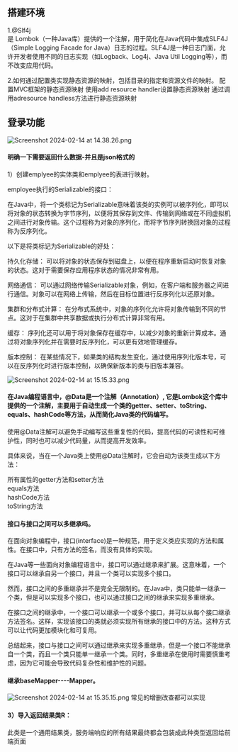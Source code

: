## 搭建环境
1.@Slf4j     
是 Lombok（一种Java库）提供的一个注解，用于简化在Java代码中集成SLF4J（Simple Logging Facade for Java）日志的过程。SLF4J是一种日志门面，允许开发者使用不同的日志实现（如Logback、Log4j、Java Util Logging等），而不改变应用代码。

2.如何通过配置类实现静态资源的映射，包括目录的指定和资源文件的映射。
配置MVC框架的静态资源映射
使用add resource handler设置静态资源映射
通过调用adresource handless方法进行静态资源映射

## 登录功能

![Screenshot 2024-02-14 at 14.38.26.png](https://img.xwyue.com/i/2024/02/14/65ccd06900097.png)

#### 明确一下需要返回什么数据-并且是json格式的      

1）创建emplyee的实体类和emplyee的表进行映射。      

employee执行的Serializable的接口：

在Java中，将一个类标记为Serializable意味着该类的实例可以被序列化，即可以将对象的状态转换为字节序列，以便将其保存到文件、传输到网络或在不同虚拟机之间进行对象传输。这个过程称为对象的序列化，而将字节序列转换回对象的过程称为反序列化。     

以下是将类标记为Serializable的好处：    

持久化存储： 可以将对象的状态保存到磁盘上，以便在程序重新启动时恢复对象的状态。这对于需要保存应用程序状态的情况非常有用。    

网络通信： 可以通过网络传输Serializable对象，例如，在客户端和服务器之间进行通信。对象可以在网络上传输，然后在目标位置进行反序列化以还原对象。    
   
集群和分布式计算： 在分布式系统中，对象的序列化允许将对象传输到不同的节点。这对于在集群中共享数据或执行分布式计算非常有用。     

缓存： 序列化还可以用于将对象保存在缓存中，以减少对象的重新计算成本。通过将对象序列化并在需要时反序列化，可以更有效地管理缓存。    

版本控制： 在某些情况下，如果类的结构发生变化，通过使用序列化版本号，可以在反序列化时进行版本控制，以确保新版本的类与旧版本兼容。    

![Screenshot 2024-02-14 at 15.15.33.png](https://img.xwyue.com/i/2024/02/14/65ccd91eb6fd8.png)

#### 在Java编程语言中，@Data是一个注解（Annotation）, 它是Lombok这个库中提供的一个注解，主要用于自动生成一个类的getter、setter、toString、equals、hashCode等方法，从而简化Java类的代码编写。   

使用@Data注解可以避免手动编写这些重复性的代码，提高代码的可读性和可维护性，同时也可以减少代码量，从而提高开发效率。    

具体来说，当在一个Java类上使用@Data注解时，它会自动为该类生成以下方法：    

所有属性的getter方法和setter方法    
equals方法   
hashCode方法   
toString方法    

#### 接口与接口之间可以多继承吗。  
在面向对象编程中，接口(interface)是一种规范，用于定义类应实现的方法和属性。在接口中，只有方法的签名，而没有具体的实现。   

在Java等一些面向对象编程语言中，接口可以通过继承来扩展。这意味着，一个接口可以继承自另一个接口，并且一个类可以实现多个接口。    
   
然而，接口之间的多重继承并不是完全无限制的。在Java中，类只能单一继承一个类，但是可以实现多个接口，也可以通过接口之间的继承来实现多重继承。   

在接口之间的继承中，一个接口可以继承一个或多个接口，并可以从每个接口继承方法签名。这样，实现该接口的类就必须实现所有继承的接口中的方法。这种方式可以让代码更加模块化和可复用。   

总结起来，接口与接口之间可以通过继承来实现多重继承，但是一个接口不能继承自一个类，而且一个类只能单一继承一个类。同时，多重继承在使用时需要慎重考虑，因为它可能会导致代码复杂性和维护性的问题。   

#### 继承baseMapper----Mapper。
![Screenshot 2024-02-14 at 15.35.15.png](https://img.xwyue.com/i/2024/02/14/65ccddbc4c1d1.png)
常见的增删改查都可以实现

#### 3）导入返回结果类R：
此类是一个通用结果类，服务端响应的所有结果最终都会包装成此种类型返回给前端页面


